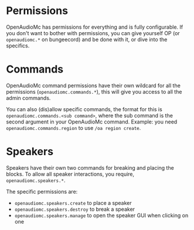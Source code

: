 [//]: # (TITLE:Permissions)
[//]: # (ICON:fas fa-user-cog)
[//]: # (DESCRIPTION:Full permission guide of all commands and features)
[//]: # (TAGS:permissions,permission,installation)

# Permissions
OpenAudioMc has permissions for everything and is fully configurable.
If you don't want to bother with permissions, you can give yourself OP (or `openaudiomc.*` on bungeecord) and be done with it, or dive into the specifics.

# Commands
OpenAudioMc command permissions have their own wildcard for all the permissions (`openaudiomc.commands.*`), this will give you access to all the admin commands.

You can also (dis)allow specific commands, the format for this is `openaudiomc.commands.<sub command>`, where the sub command is the second argument in your OpenAudioMc command.
Example: you need `openaudiomc.commands.region` to use `/oa region create`.

# Speakers
Speakers have their own two commands for breaking and placing the blocks.
To allow all speaker interactions, you require, `openaudiomc.speakers.*`.

The specific permissions are:
 - `openaudiomc.speakers.create` to place a speaker
 - `openaudiomc.speakers.destroy` to break a speaker
 - `openaudiomc.speakers.manage` to open the speaker GUI when clicking on one
 